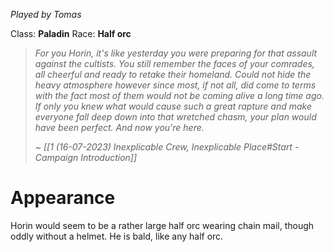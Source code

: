 *Played by Tomas*

Class: **Paladin**
Race: **Half orc**

> *For you Horin, it's like yesterday you were preparing for that assault against the cultists. You still remember the faces of your comrades, all cheerful and ready to retake their homeland. Could not hide the heavy atmosphere however since most, if not all, did come to terms with the fact most of them would not be coming alive a long time ago.*
> *If only you knew what would cause such a great rapture and make everyone fall deep down into that wretched chasm, your plan would have been perfect. And now you're here.*
> 
> *~ [[1 (16-07-2023) Inexplicable Crew, Inexplicable Place#Start - Campaign Introduction]]*

# Appearance

Horin would seem to be a rather large half orc wearing chain mail, though oddly without a helmet.
He is bald, like any half orc.
